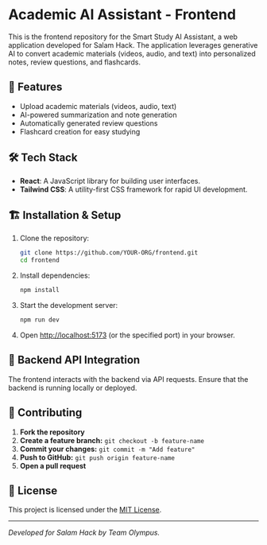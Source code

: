 # Academic AI Assistant - Frontend

This is the frontend repository for the Smart Study AI Assistant, a web application developed for Salam Hack. The application leverages generative AI to convert academic materials (videos, audio, and text) into personalized notes, review questions, and flashcards.

## 🚀 Features
- Upload academic materials (videos, audio, text)
- AI-powered summarization and note generation
- Automatically generated review questions
- Flashcard creation for easy studying

## 🛠 Tech Stack
- **React**: A JavaScript library for building user interfaces.
- **Tailwind CSS**: A utility-first CSS framework for rapid UI development.


## 🏗 Installation & Setup
1. Clone the repository:
   ```bash
   git clone https://github.com/YOUR-ORG/frontend.git
   cd frontend
   ```
2. Install dependencies:
   ```bash
   npm install
   ```
3. Start the development server:
   ```bash
   npm run dev
   ```
4. Open [http://localhost:5173](http://localhost:5173) (or the specified port) in your browser.

## 🔗 Backend API Integration
The frontend interacts with the backend via API requests. Ensure that the backend is running locally or deployed.

## 👥 Contributing
1. **Fork the repository**
2. **Create a feature branch:** `git checkout -b feature-name`
3. **Commit your changes:** `git commit -m "Add feature"`
4. **Push to GitHub:** `git push origin feature-name`
5. **Open a pull request**

## 📜 License
This project is licensed under the [MIT License](LICENSE).

---
_Developed for Salam Hack by Team Olympus._
